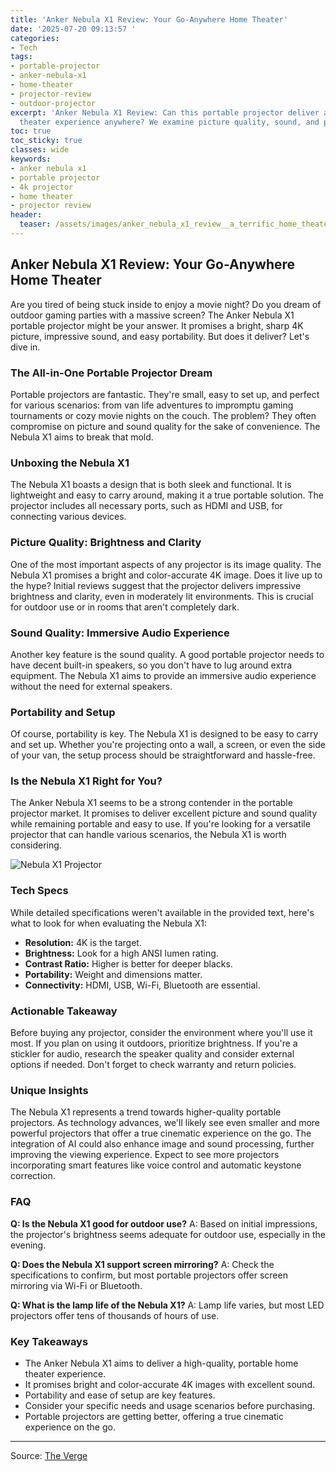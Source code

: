 ```yaml
---
title: 'Anker Nebula X1 Review: Your Go-Anywhere Home Theater'
date: '2025-07-20 09:13:57 '
categories:
- Tech
tags:
- portable-projector
- anker-nebula-x1
- home-theater
- projector-review
- outdoor-projector
excerpt: 'Anker Nebula X1 Review: Can this portable projector deliver a true 4K home
  theater experience anywhere? We examine picture quality, sound, and portability.'
toc: true
toc_sticky: true
classes: wide
keywords:
- anker nebula x1
- portable projector
- 4k projector
- home theater
- projector review
header:
  teaser: /assets/images/anker_nebula_x1_review__a_terrific_home_theater_th_20250720091356.jpeg
---
```


## Anker Nebula X1 Review: Your Go-Anywhere Home Theater

Are you tired of being stuck inside to enjoy a movie night? Do you dream of outdoor gaming parties with a massive screen? The Anker Nebula X1 portable projector might be your answer. It promises a bright, sharp 4K picture, impressive sound, and easy portability. But does it deliver? Let's dive in.

### The All-in-One Portable Projector Dream

Portable projectors are fantastic. They're small, easy to set up, and perfect for various scenarios: from van life adventures to impromptu gaming tournaments or cozy movie nights on the couch. The problem? They often compromise on picture and sound quality for the sake of convenience. The Nebula X1 aims to break that mold.

### Unboxing the Nebula X1

The Nebula X1 boasts a design that is both sleek and functional. It is lightweight and easy to carry around, making it a true portable solution. The projector includes all necessary ports, such as HDMI and USB, for connecting various devices. 

### Picture Quality: Brightness and Clarity

One of the most important aspects of any projector is its image quality. The Nebula X1 promises a bright and color-accurate 4K image. Does it live up to the hype? Initial reviews suggest that the projector delivers impressive brightness and clarity, even in moderately lit environments. This is crucial for outdoor use or in rooms that aren't completely dark.

### Sound Quality: Immersive Audio Experience

Another key feature is the sound quality. A good portable projector needs to have decent built-in speakers, so you don't have to lug around extra equipment. The Nebula X1 aims to provide an immersive audio experience without the need for external speakers. 

### Portability and Setup

Of course, portability is key. The Nebula X1 is designed to be easy to carry and set up. Whether you're projecting onto a wall, a screen, or even the side of your van, the setup process should be straightforward and hassle-free. 

### Is the Nebula X1 Right for You?

The Anker Nebula X1 seems to be a strong contender in the portable projector market. It promises to deliver excellent picture and sound quality while remaining portable and easy to use. If you're looking for a versatile projector that can handle various scenarios, the Nebula X1 is worth considering.

![Nebula X1 Projector](https://platform.theverge.com/wp-content/uploads/sites/2/2025/07/IMG_0846-1.jpeg?quality=90&strip=all&crop=11,0,81.2,82.663054803084)

### Tech Specs

While detailed specifications weren't available in the provided text, here's what to look for when evaluating the Nebula X1:

*   **Resolution:** 4K is the target.
*   **Brightness:** Look for a high ANSI lumen rating.
*   **Contrast Ratio:** Higher is better for deeper blacks.
*   **Portability:** Weight and dimensions matter.
*   **Connectivity:** HDMI, USB, Wi-Fi, Bluetooth are essential.

### Actionable Takeaway

Before buying any projector, consider the environment where you'll use it most. If you plan on using it outdoors, prioritize brightness. If you're a stickler for audio, research the speaker quality and consider external options if needed. Don't forget to check warranty and return policies.

### Unique Insights

The Nebula X1 represents a trend towards higher-quality portable projectors. As technology advances, we'll likely see even smaller and more powerful projectors that offer a true cinematic experience on the go. The integration of AI could also enhance image and sound processing, further improving the viewing experience. Expect to see more projectors incorporating smart features like voice control and automatic keystone correction.

### FAQ

**Q: Is the Nebula X1 good for outdoor use?**
A: Based on initial impressions, the projector's brightness seems adequate for outdoor use, especially in the evening.

**Q: Does the Nebula X1 support screen mirroring?**
A: Check the specifications to confirm, but most portable projectors offer screen mirroring via Wi-Fi or Bluetooth.

**Q: What is the lamp life of the Nebula X1?**
A: Lamp life varies, but most LED projectors offer tens of thousands of hours of use.

### Key Takeaways

*   The Anker Nebula X1 aims to deliver a high-quality, portable home theater experience.
*   It promises bright and color-accurate 4K images with excellent sound.
*   Portability and ease of setup are key features.
*   Consider your specific needs and usage scenarios before purchasing.
*   Portable projectors are getting better, offering a true cinematic experience on the go.

---

Source: [The Verge](https://www.theverge.com/reviews/707436/nebula-x1-review-best-portable-projector-price-specs)